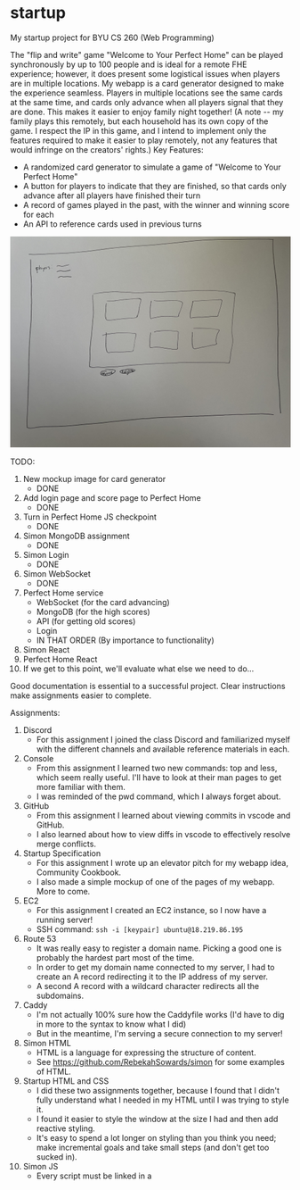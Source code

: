 # startup
My startup project for BYU CS 260 (Web Programming)

The "flip and write" game "Welcome to Your Perfect Home" can be played synchronously by up to 100 people and is ideal for a remote FHE experience; however, it does present some logistical issues when players are in multiple locations.
My webapp is a card generator designed to make the experience seamless.
Players in multiple locations see the same cards at the same time, and cards only advance when all players signal that they are done. 
This makes it easier to enjoy family night together!
(A note -- my family plays this remotely, but each household has its own copy of the game. I respect the IP in this game, and I intend to implement only the features required to make it easier to play remotely, not any features that would infringe on the creators' rights.)
Key Features:
- A randomized card generator to simulate a game of "Welcome to Your Perfect Home"
- A button for players to indicate that they are finished, so that cards only advance after all players have finished their turn
- A record of games played in the past, with the winner and winning score for each
- An API to reference cards used in previous turns

![Card Generator Page mockup](/assets/images/mockup2.jpg)
   
TODO:
1. New mockup image for card generator
    - DONE
2. Add login page and score page to Perfect Home
    - DONE
3. Turn in Perfect Home JS checkpoint
    - DONE
4. Simon MongoDB assignment
    - DONE
5. Simon Login
    - DONE
6. Simon WebSocket
    - DONE
7. Perfect Home service 
    - WebSocket (for the card advancing)
    - MongoDB (for the high scores)
    - API (for getting old scores)
    - Login
    - IN THAT ORDER (By importance to functionality)
8. Simon React
9. Perfect Home React
10. If we get to this point, we'll evaluate what else we need to do...

Good documentation is essential to a successful project.
Clear instructions make assignments easier to complete.

Assignments:
1. Discord
    - For this assignment I joined the class Discord and familiarized myself with the different channels and available reference materials in each.
2. Console
    - From this assignment I learned two new commands: top and less, which seem really useful. I'll have to look at their man pages to get more familiar with them.
    - I was reminded of the pwd command, which I always forget about.
3. GitHub
    - From this assignment I learned about viewing commits in vscode and GitHub.
    - I also learned about how to view diffs in vscode to effectively resolve merge conflicts.
4. Startup Specification
    - For this assignment I wrote up an elevator pitch for my webapp idea, Community Cookbook.
    - I also made a simple mockup of one of the pages of my webapp. More to come.
5. EC2
    - For this assignment I created an EC2 instance, so I now have a running server!
    - SSH command: `ssh -i [keypair] ubuntu@18.219.86.195`
6. Route 53
    - It was really easy to register a domain name. Picking a good one is probably the hardest part most of the time.
    - In order to get my domain name connected to my server, I had to create an A record redirecting it to the IP address of my server.
    - A second A record with a wildcard character redirects all the subdomains.
7. Caddy
    - I'm not actually 100% sure how the Caddyfile works (I'd have to dig in more to the syntax to know what I did)
    - But in the meantime, I'm serving a secure connection to my server!
8. Simon HTML
    - HTML is a language for expressing the structure of content.
    - See https://github.com/RebekahSowards/simon for some examples of HTML.
9. Startup HTML and CSS
    - I did these two assignments together, because I found that I didn't fully understand what I needed in my HTML until I was trying to style it.
    - I found it easier to style the window at the size I had and then add reactive styling.
    - It's easy to spend a lot longer on styling than you think you need; make incremental goals and take small steps (and don't get too sucked in).
10. Simon JS
    - Every script must be linked in a <script/> tag so that the HTML can find the code to connect to.
    - Everything you want to change has to be found in the DOM somehow, good unique tags are the easiest way to do that.
    - Tables are easy to make! That will make some aspects of my life a lot easier!
11. Simon Service
    - The express package makes it really easy to deploy an API service from the same server as your website.
    - I learned how to use npm a little bit!
12. Simon DB
    - Credentials can be securely stored as environment variables in the production environment.
    - The "require" statement can be used to reference other JS files for good modularity.
13. Simon Login
    - The essential components of a login service
      a. Account creation
      b. Hashed passwords for security
      c. Login that returns an auth token cookie
      d. Checking for the auth token on secure portions of the API
      e. Some sort of logout (timeout or other)
14. Startup JS
    - A lot of this is just modifying the DOM (elements, display, etc.) to show the effects of the application
    - JS behaves in some ways like any other functional language, and you can use things like arrow (lambda!) functions
15. Simon WebSocket
    - Peer to peer communication is enabled through websocket